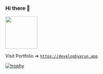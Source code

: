 ### Hi there 👋

<div id="header" align="left">
  <img src="https://media.giphy.com/media/M9gbBd9nbDrOTu1Mqx/giphy.gif" width="100"/>
</div>


Visit Portfolio  =>  [`https://developbyarun.app`](https://developbyarun-portfolio.netlify.app/) 

[![trophy](https://github-profile-trophy.vercel.app/?username=ryo-ma)](https://github.com/ryo-ma/github-profile-trophy)



